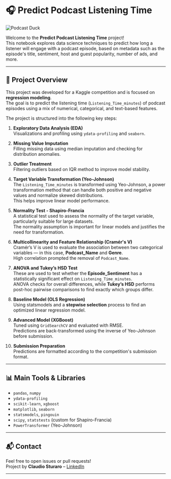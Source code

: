 # 🎧 Predict Podcast Listening Time

![Podcast Duck](https://img.freepik.com/fotos-premium/pato-de-desenho-animado-usando-fones-de-ouvido-e-ouvindo-musica_902846-155065.jpg?w=360)

Welcome to the **Predict Podcast Listening Time** project!  
This notebook explores data science techniques to predict how long a listener will engage with a podcast episode, based on metadata such as the episode's title, sentiment, host and guest popularity, number of ads, and more.

---

## 🧠 Project Overview

This project was developed for a Kaggle competition and is focused on **regression modeling**.  
The goal is to predict the listening time (`Listening_Time_minutes`) of podcast episodes using a mix of numerical, categorical, and text-based features.

The project is structured into the following key steps:

1. **Exploratory Data Analysis (EDA)**  
   Visualizations and profiling using `ydata-profiling` and `seaborn`.

2. **Missing Value Imputation**  
   Filling missing data using median imputation and checking for distribution anomalies.

3. **Outlier Treatment**  
   Filtering outliers based on IQR method to improve model stability.

4. **Target Variable Transformation (Yeo-Johnson)**  
   The `Listening_Time_minutes` is transformed using Yeo-Johnson, a power transformation method that can handle both positive and negative values and normalize skewed distributions.  
   This helps improve linear model performance.

5. **Normality Test - Shapiro-Francia**  
   A statistical test used to assess the normality of the target variable, particularly suitable for large datasets.  
   The normality assumption is important for linear models and justifies the need for transformation.

6. **Multicollinearity and Feature Relationship (Cramér's V)**  
   Cramér’s V is used to evaluate the association between two categorical variables — in this case, **Podcast_Name** and **Genre**.  
   High correlation prompted the removal of `Podcast_Name`.

7. **ANOVA and Tukey’s HSD Test**  
   These are used to test whether the **Episode_Sentiment** has a statistically significant effect on `Listening_Time_minutes`.  
   ANOVA checks for overall differences, while **Tukey’s HSD** performs post-hoc pairwise comparisons to find exactly which groups differ.

8. **Baseline Model (OLS Regression)**  
   Using statsmodels and a **stepwise selection** process to find an optimized linear regression model.

9. **Advanced Model (XGBoost)**  
   Tuned using `GridSearchCV` and evaluated with RMSE.  
   Predictions are back-transformed using the inverse of Yeo-Johnson before submission.

10. **Submission Preparation**  
    Predictions are formatted according to the competition's submission format.

---

## 📊 Main Tools & Libraries

- `pandas`, `numpy`
- `ydata-profiling`
- `scikit-learn`, `xgboost`
- `matplotlib`, `seaborn`
- `statsmodels`, `pingouin`
- `scipy`, `statstests` (custom for Shapiro-Francia)
- `PowerTransformer` (Yeo-Johnson)

---

## 📬 Contact

Feel free to open issues or pull requests!  
Project by **Claudio Sturaro** – [LinkedIn](https://www.linkedin.com/in/claudiosturaro)

---
